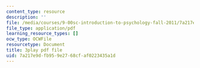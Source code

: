 ```yaml
---
content_type: resource
description: ''
file: /media/courses/9-00sc-introduction-to-psychology-fall-2011/7a217e9dfb959e2768cfaf0223435a1d_SjjGiqf96rI.pdf
file_type: application/pdf
learning_resource_types: []
ocw_type: OCWFile
resourcetype: Document
title: 3play pdf file
uid: 7a217e9d-fb95-9e27-68cf-af0223435a1d
---
```

